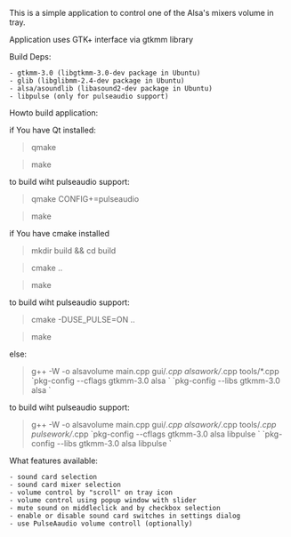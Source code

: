This is a simple application to control one of the Alsa's mixers volume in tray.

Application uses GTK+ interface via gtkmm library

Build Deps:

	- gtkmm-3.0 (libgtkmm-3.0-dev package in Ubuntu)
	- glib (libglibmm-2.4-dev package in Ubuntu)
	- alsa/asoundlib (libasound2-dev package in Ubuntu)
	- libpulse (only for pulseaudio support)

Howto build application:

if You have Qt installed:

>qmake

>make

to build wiht pulseaudio support:

>qmake CONFIG+=pulseaudio

>make

if You have cmake installed

>mkdir build && cd build

>cmake ..

>make

to build wiht pulseaudio support:

>cmake -DUSE_PULSE=ON ..

>make

else:

>g++ -W -o alsavolume main.cpp  gui/*.cpp alsawork/*.cpp tools/*.cpp \`pkg-config --cflags gtkmm-3.0 alsa \` \`pkg-config --libs gtkmm-3.0 alsa \`

to build wiht pulseaudio support:

>g++ -W -o alsavolume main.cpp  gui/*.cpp alsawork/*.cpp tools/*.cpp pulsework/*.cpp \`pkg-config --cflags gtkmm-3.0 alsa libpulse \` \`pkg-config --libs gtkmm-3.0 alsa libpulse \` 

What features available:

	- sound card selection
	- sound card mixer selection
	- volume control by "scroll" on tray icon
	- volume control using popup window with slider
	- mute sound on middleclick and by checkbox selection
	- enable or disable sound card switches in settings dialog
	- use PulseAaudio volume controll (optionally)
